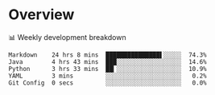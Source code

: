 # Overview

📊 Weekly development breakdown

```text
Markdown    24 hrs 8 mins  ███████████████▌░░░░░  74.3%
Java        4 hrs 43 mins  ███░░░░░░░░░░░░░░░░░░  14.6%
Python      3 hrs 33 mins  ██▎░░░░░░░░░░░░░░░░░░  10.9%
YAML        3 mins         ░░░░░░░░░░░░░░░░░░░░░   0.2%
Git Config  0 secs         ░░░░░░░░░░░░░░░░░░░░░   0.0%
```